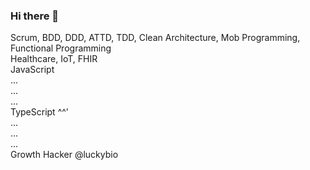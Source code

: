 ### Hi there 👋

Scrum, BDD, DDD, ATTD, TDD, Clean Architecture, Mob Programming, Functional Programming  
Healthcare, IoT, FHIR  
JavaScript  
...  
...  
...  
TypeScript ^^'  
...  
...  
...  
Growth Hacker @luckybio  
